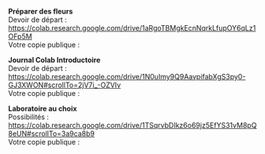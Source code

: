 **Préparer des fleurs**  
Devoir de départ : https://colab.research.google.com/drive/1aRgoTBMgkEcnNqrkLfupOY6qLz1OFp5M  
Votre copie publique :   

**Journal Colab Introductoire**  
Devoir de départ : https://colab.research.google.com/drive/1N0uImy9Q9AavpifabXgS3py0-GJ3XWON#scrollTo=2jV7i_-OZVIv  
Votre copie publique :   

**Laboratoire au choix**  
Possibilités : https://colab.research.google.com/drive/1TSqrvbDIkz6o69jz5EfYS31vM8pQ8eUN#scrollTo=3a9ca8b9  
Votre copie publique :   
